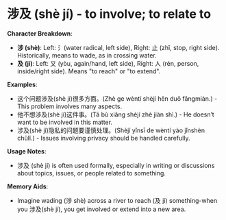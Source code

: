 # **涉及 (shè jí) - to involve; to relate to**

**Character Breakdown**:  
- **涉 (shè)**: Left: 氵(water radical, left side), Right: 止 (zhǐ, stop, right side). Historically, means to wade, as in crossing water.  
- **及 (jí)**: Left: 又 (yòu, again/hand, left side), Right: 人 (rén, person, inside/right side). Means "to reach" or "to extend".

**Examples**:  
- 这个问题涉及(shè jí)很多方面。(Zhè ge wèntí shèjí hěn duō fāngmiàn.) - This problem involves many aspects.  
- 他不想涉及(shè jí)这件事。(Tā bù xiǎng shèjí zhè jiàn shì.) - He doesn’t want to be involved in this matter.  
- 涉及(shè jí)隐私的问题要谨慎处理。(Shèjí yǐnsī de wèntí yào jǐnshèn chǔlǐ.) - Issues involving privacy should be handled carefully.

**Usage Notes**:  
- 涉及 (shè jí) is often used formally, especially in writing or discussions about topics, issues, or people related to something.

**Memory Aids**:  
- Imagine wading (涉 shè) across a river to reach (及 jí) something-when you 涉及(shè jí), you get involved or extend into a new area.